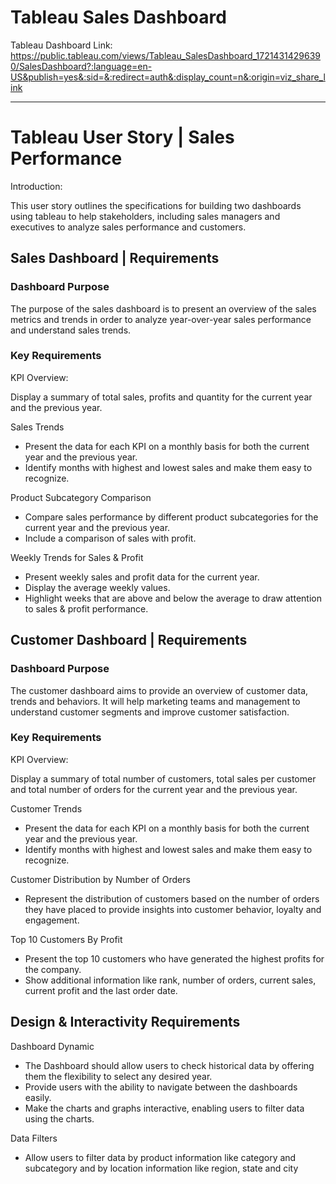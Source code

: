 # Tableau Sales Dashboard

Tableau Dashboard Link:
https://public.tableau.com/views/Tableau_SalesDashboard_17214314296390/SalesDashboard?:language=en-US&publish=yes&:sid=&:redirect=auth&:display_count=n&:origin=viz_share_link

-----

# Tableau User Story | Sales Performance

Introduction:

This user story outlines the specifications for building two dashboards using tableau to help stakeholders, including sales managers and executives to analyze sales performance and customers.

## Sales Dashboard | Requirements

### Dashboard Purpose

The purpose of the sales dashboard is to present an overview of the sales metrics and trends in order to analyze year-over-year sales performance and understand sales trends.

### Key Requirements

KPI Overview:

Display a summary of total sales, profits and quantity for the current year and the previous year.

Sales Trends
-    Present the data for each KPI on a monthly basis for both the current year and the previous year.
-    Identify months with highest and lowest sales and make them easy to recognize.

Product Subcategory Comparison
-    Compare sales performance by different product subcategories for the current year and the previous year.
-    Include a comparison of sales with profit.

Weekly Trends for Sales & Profit
-    Present weekly sales and profit data for the current year.
-    Display the average weekly values.
-    Highlight weeks that are above and below the average to draw attention to sales & profit performance.

## Customer Dashboard | Requirements

### Dashboard Purpose

The customer dashboard aims to provide an overview of customer data, trends and behaviors. It will help marketing teams and management to understand customer segments and improve customer satisfaction.

### Key Requirements

KPI Overview:

Display a summary of total number of customers, total sales per customer and total number of orders for the current year and the previous year.

Customer Trends
-  Present the data for each KPI on a monthly basis for both the current year and the previous year.
-  Identify months with highest and lowest sales and make them easy to recognize.

Customer Distribution by Number of Orders
-  Represent the distribution of customers based on the number of orders they have placed to provide insights into customer behavior, loyalty and engagement.

Top 10 Customers By Profit
-	Present the top 10 customers who have generated the highest profits for the company.
-	Show additional information like rank, number of orders, current sales, current profit and the last order date.

## Design & Interactivity Requirements

Dashboard Dynamic
-	The Dashboard should allow users to check historical data by offering them the flexibility to select any desired year.
-	Provide users with the ability to navigate between the dashboards easily.
-	Make the charts and graphs interactive, enabling users to filter data using the charts.

Data Filters
-  Allow users to filter data by product information like category and subcategory and by location information like region, state and city



